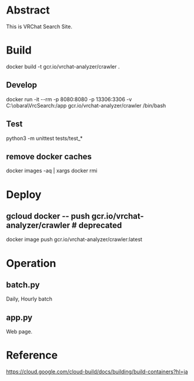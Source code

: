 # Abstract
This is VRChat Search Site.

# Build
docker build -t gcr.io/vrchat-analyzer/crawler .

## Develop
docker run -it --rm -p 8080:8080  -p 13306:3306 -v C:\obara\VrcSearch:/app gcr.io/vrchat-analyzer/crawler /bin/bash

## Test
python3 -m unittest tests/test_*

## remove docker caches
docker images -aq | xargs docker rmi

# Deploy
## gcloud docker -- push gcr.io/vrchat-analyzer/crawler # deprecated
docker image push gcr.io/vrchat-analyzer/crawler:latest

# Operation
## batch.py
Daily, Hourly batch

## app.py
Web page.

# Reference
https://cloud.google.com/cloud-build/docs/building/build-containers?hl=ja
